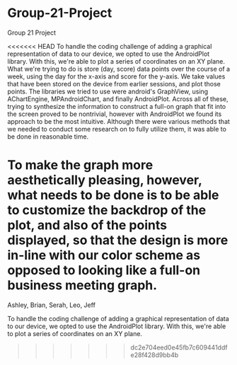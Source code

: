 # Group-21-Project
Group 21 Project

<<<<<<< HEAD
To handle the coding challenge of adding a graphical representation of data to our device, we opted to use the AndroidPlot library.  With this, we're able to plot a series of coordinates on an XY plane.  What we're trying to do is store (day, score) data points over the course of a week, using the day for the x-axis and score for the y-axis.  We take values that have been stored on the device from earlier sessions, and plot those points.  The libraries we tried to use were android's GraphView, using AChartEngine, MPAndroidChart, and finally AndroidPlot.  Across all of these, trying to synthesize the information to construct a full-on graph that fit into the screen proved to be nontrivial, however with AndroidPlot we found its approach to be the most intuitive.  Although there were various methods that we needed to conduct some research on to fully utilize them, it was able to be done in reasonable time.

To make the graph more aesthetically pleasing, however, what needs to be done is to be able to customize the backdrop of the plot, and also of the points displayed, so that the design is more in-line with our color scheme as opposed to looking like a full-on business meeting graph.
=======
Ashley, Brian, Serah, Leo, Jeff

To handle the coding challenge of adding a graphical representation of data to our device, we opted to use the AndroidPlot library.  With this, we're able to plot a series of coordinates on an XY plane.
>>>>>>> dc2e704eed0e45fb7c609441ddfe28f428d9bb4b

